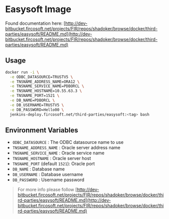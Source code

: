 # Easysoft Image

Found documentation here: 
[http://dev-bitbucket.fircosoft.net/projects/FIR/repos/shadoker/browse/docker/third-parties/easysoft/README.md](http://dev-bitbucket.fircosoft.net/projects/FIR/repos/shadoker/browse/docker/third-parties/easysoft/README.md)

## Usage

```sh
docker run -i \
  -e ODBC_DATASOURCE=TRUSTV5 \
  -e TNSNAME_ADDRESS_NAME=ORA12 \
  -e TNSNAME_SERVICE_NAME=PDBORCL \
  -e TNSNAME_HOSTNAME=10.55.63.3 \
  -e TNSNAME_PORT=1521 \
  -e DB_NAME=PDBORCL \
  -e DB_USERNAME=TRUSTV5 \
  -e DB_PASSWORD=Hello00 \
  jenkins-deploy.fircosoft.net/third-parties/easysoft:<tag> bash
```

## Environment Variables

  - `ODBC_DATASOURCE`       : The ODBC datasource name to use   
  - `TNSNAME_ADDRESS_NAME`  : Oracle server address name        
  - `TNSNAME_SERVICE_NAME`  : Oracle service name               
  - `TNSNAME_HOSTNAME`      : Oracle server host                
  - `TNSNAME_PORT` (default `1521`):  Oracle port                       
  - `DB_NAME`               : Database name                     
  - `DB_USERNAME`           : Database username                 
  - `DB_PASSWORD`           : Username password                 

> For more info please follow [http://dev-bitbucket.fircosoft.net/projects/FIR/repos/shadoker/browse/docker/third-parties/easysoft/README.md](http://dev-bitbucket.fircosoft.net/projects/FIR/repos/shadoker/browse/docker/third-parties/easysoft/README.md)
